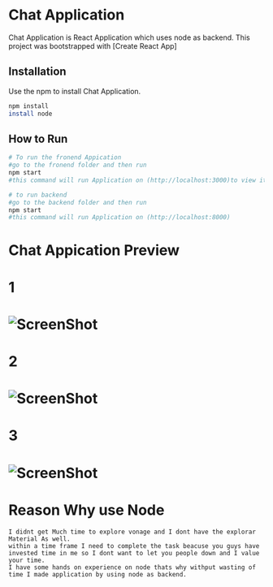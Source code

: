 # Chat Application

Chat Application is React Application which uses node as backend.
This project was bootstrapped with [Create React App]

## Installation

Use the npm  to install Chat Application.

```bash
npm install
install node 
```

## How to Run

```bash 
# To run the fronend Appication
#go to the fronend folder and then run 
npm start
#this command will run Application on (http://localhost:3000)to view it in your browser.

# to run backend
#go to the backend folder and then run 
npm start
#this command will run Application on (http://localhost:8000)


```
# Chat Appication Preview
# 1
# ![ScreenShot](https://raw.github.com/puja-shivankar/Taantrata-Task./master/pictures/ScreenshotOne.png)

# 2
# ![ScreenShot](https://raw.github.com/puja-shivankar/Taantrata-Task./master/pictures/ScreenshotTwo.png)

# 3
# ![ScreenShot](https://raw.github.com/puja-shivankar/Taantrata-Task./master/pictures/ScreenshotThree.png)

# Reason Why use Node 
    I didnt get Much time to explore vonage and I dont have the explorar Material As well.
    within a time frame I need to complete the task beacuse you guys have invested time in me so I dont want to let you people down and I value your time. 
    I have some hands on experience on node thats why withput wasting of time I made application by using node as backend.

